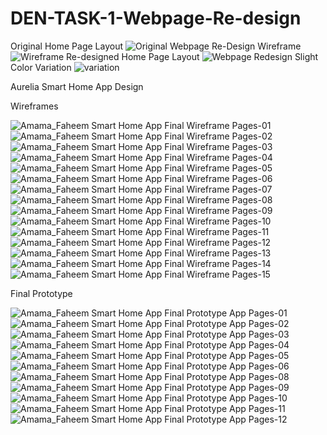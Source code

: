# DEN-TASK-1-Webpage-Re-design
Original Home Page Layout
![Original Webpage](https://github.com/user-attachments/assets/bfb7c81e-8596-4a95-8207-eb11caaf3b05)
Re-Design Wireframe
![Wireframe](https://github.com/user-attachments/assets/98c448a3-5448-4ba0-a692-33c012789ed6)
Re-designed Home Page Layout
![Webpage Redesign](https://github.com/user-attachments/assets/f7d64369-9256-405f-85fb-c650b96f2400)
Slight Color Variation
![variation](https://github.com/user-attachments/assets/626e511c-a8b7-4f7c-a06f-1da8128860e0)




Aurelia Smart Home App Design



Wireframes


![Amama_Faheem Smart Home App Final Wireframe Pages-01](https://github.com/user-attachments/assets/473f7e36-83a9-4134-bce1-a5ab8e9579d8)
![Amama_Faheem Smart Home App Final Wireframe Pages-02](https://github.com/user-attachments/assets/a49fad5b-0bd7-4c5e-924a-2d8c968de2e9)
![Amama_Faheem Smart Home App Final Wireframe Pages-03](https://github.com/user-attachments/assets/a5074ca5-1ab6-401e-9bad-f2b625155ff3)
![Amama_Faheem Smart Home App Final Wireframe Pages-04](https://github.com/user-attachments/assets/e9b3ba28-e405-477d-9fa7-7333407a50ef)
![Amama_Faheem Smart Home App Final Wireframe Pages-05](https://github.com/user-attachments/assets/c34ea442-e873-43ae-a42e-3afe86dc0a87)
![Amama_Faheem Smart Home App Final Wireframe Pages-06](https://github.com/user-attachments/assets/947debc5-dddc-473f-baff-bb5ca2cd7bec)
![Amama_Faheem Smart Home App Final Wireframe Pages-07](https://github.com/user-attachments/assets/bd65b154-d842-420a-a337-21239199b35f)
![Amama_Faheem Smart Home App Final Wireframe Pages-08](https://github.com/user-attachments/assets/6775f655-5232-4941-b0a3-bb727d10d3bc)
![Amama_Faheem Smart Home App Final Wireframe Pages-09](https://github.com/user-attachments/assets/e24bc63a-a7d9-458b-84f9-766d5cb8df2a)
![Amama_Faheem Smart Home App Final Wireframe Pages-10](https://github.com/user-attachments/assets/c7d71f6f-d7aa-4d7c-9371-e16fa52a97c7)
![Amama_Faheem Smart Home App Final Wireframe Pages-11](https://github.com/user-attachments/assets/34e6005e-dabc-4bc6-9df9-c0483bde5227)
![Amama_Faheem Smart Home App Final Wireframe Pages-12](https://github.com/user-attachments/assets/ff58ae50-64d6-425a-b5ed-c91313e34690)
![Amama_Faheem Smart Home App Final Wireframe Pages-13](https://github.com/user-attachments/assets/31c6e760-1f20-4296-962a-c1df66c24861)
![Amama_Faheem Smart Home App Final Wireframe Pages-14](https://github.com/user-attachments/assets/15e16b16-0d83-49d7-b6a9-2c076668b216)
![Amama_Faheem Smart Home App Final Wireframe Pages-15](https://github.com/user-attachments/assets/96e4785f-98c1-48ff-820d-0f344338cf06)


Final Prototype


![Amama_Faheem Smart Home App Final Prototype App Pages-01](https://github.com/user-attachments/assets/2957382e-28e6-4f89-8d9e-8ed6da1bbf32)
![Amama_Faheem Smart Home App Final Prototype App Pages-02](https://github.com/user-attachments/assets/0eb9a25b-ed4c-4f3e-883f-fd3dd69e4ce4)
![Amama_Faheem Smart Home App Final Prototype App Pages-03](https://github.com/user-attachments/assets/ab271df4-9887-46c5-8309-9c5ba7a41610)
![Amama_Faheem Smart Home App Final Prototype App Pages-04](https://github.com/user-attachments/assets/e45fe5c6-8bcb-47bd-8daa-e16b313fb774)
![Amama_Faheem Smart Home App Final Prototype App Pages-05](https://github.com/user-attachments/assets/3e590d24-9291-4711-8762-15245798388a)
![Amama_Faheem Smart Home App Final Prototype App Pages-06](https://github.com/user-attachments/assets/8e29a6a5-c14a-4cb8-a3b6-9c093e0462f6)
![Amama_Faheem Smart Home App Final Prototype App Pages-08](https://github.com/user-attachments/assets/e0565d74-b38c-4db0-b1ed-01bf61c60495)
![Amama_Faheem Smart Home App Final Prototype App Pages-09](https://github.com/user-attachments/assets/f3d5952e-eb15-452b-85d4-271a9bc3e2fc)
![Amama_Faheem Smart Home App Final Prototype App Pages-10](https://github.com/user-attachments/assets/62c11b83-ed79-47f4-ad46-6fcae0c63f45)
![Amama_Faheem Smart Home App Final Prototype App Pages-11](https://github.com/user-attachments/assets/3bba0241-cb95-4e73-b9bb-524616ca591d)
![Amama_Faheem Smart Home App Final Prototype App Pages-12](https://github.com/user-attachments/assets/8209d0af-0ddf-4d07-b276-25f5fce67ce2)


